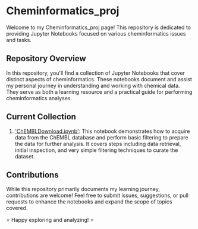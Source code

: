 # Cheminformatics_proj

Welcome to my Cheminformatics_proj page! This repository is dedicated to providing Jupyter Notebooks focused on various cheminformatics issues and tasks.

## Repository Overview

In this repository, you'll find a collection of Jupyter Notebooks that cover distinct aspects of cheminformatics. These notebooks document and assist my personal journey in understanding and working with chemical data. They serve as both a learning resource and a practical guide for performing cheminformatics analyses.

## Current Collection

1. ['ChEMBLDownload.ipynb'](https://github.com/agnesdark/cheminformatics_proj/blob/main/ChEMBLDownload.ipynb): This notebook demonstrates how to acquire data from the ChEMBL database and perform basic filtering to prepare the data for further analysis. It covers steps including data retrieval, initial inspection, and very simple filtering techniques to curate the dataset.


## Contributions

While this repository primarily documents my learning journey, contributions are welcome! Feel free to submit issues, suggestions, or pull requests to enhance the notebooks and expand the scope of topics covered.

⭐ Happy exploring and analyzing! ⭐
